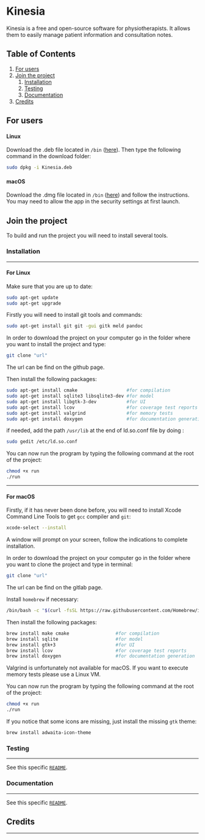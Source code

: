 # Kinesia

Kinesia is a free and open-source software for physiotherapists.
It allows them to easily manage patient information and consultation notes.

## Table of Contents
1. [For users](#for-users)
2. [Join the project](#join-the-project)
    1. [Installation](#installation)
    2. [Testing](#testing)
    3. [Documentation](#documentation)
3. [Credits](#credits)

## For users

#### Linux
Download the .deb file located in `/bin` ([here](bin/Kinesia.deb)). Then type the following command in the download folder:
```bash
sudo dpkg -i Kinesia.deb
```

#### macOS
Download the .dmg file located in `/bin` ([here](bin/Kinesia.dmg)) and follow the instructions.
You may need to allow the app in the security settings at first launch.

## Join the project

To build and run the project you will need to install several tools.

### Installation
***
#### For Linux

Make sure that you are up to date:
```bash
sudo apt-get update
sudo apt-get upgrade 
```

Firstly you will need to install git tools and commands:
```bash
sudo apt-get install git git -gui gitk meld pandoc
```

In order to download the project on your computer go in the folder where you want to install the project and type:
```bash
git clone "url"
```
The url can be find on the github page.

Then install the following packages:
```bash
sudo apt-get install cmake                  #for compilation
sudo apt-get install sqlite3 libsqlite3-dev #for model
sudo apt-get install libgtk-3-dev           #for UI
sudo apt-get install lcov                   #for coverage test reports
sudo apt-get install valgrind               #for memory tests
sudo apt-get install doxygen                #for documentation generation
```
if needed, add the path `/usr/lib` at the end of ld.so.conf file by doing :
```bash
sudo gedit /etc/ld.so.conf
```

You can now run the program by typing the following command at the root of the project:
```bash
chmod +x run
./run
```

***
#### For macOS

Firstly, if it has never been done before, you will need to install Xcode Command Line Tools to get ```gcc``` compiler and ```git```:
```bash
xcode-select --install
```
A window will prompt on your screen, follow the indications to complete installation.

In order to download the project on your computer go in the folder where you want to clone the project and type in terminal:
```bash
git clone "url"
```
The url can be find on the gitlab page.

Install ```homebrew``` if necessary:
```bash
/bin/bash -c "$(curl -fsSL https://raw.githubusercontent.com/Homebrew/install/HEAD/install.sh)"
```
Then install the following packages:
```bash
brew install make cmake                 #for compilation
brew install sqlite                     #for model
brew install gtk+3                      #for UI
brew install lcov                       #for coverage test reports
brew install doxygen                    #for documentation generation
```
Valgrind is unfortunately not available for macOS. If you want to execute memory tests please use a Linux VM.

You can now run the program by typing the following command at the root of the project:
```bash
chmod +x run
./run
```

If you notice that some icons are missing, just install the missing ```gtk``` theme:
```bash
brew install adwaita-icon-theme
```

### Testing
***
See this specific [```README```](tests/README.md).

### Documentation
***
See this specific [```README```](doc/README.md).

## Credits
***

